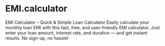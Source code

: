 # EMI.calculator
EMI Calculator – Quick &amp; Simple Loan Calculator Easily calculate your monthly loan EMI with this fast, free, and user-friendly EMI calculator. Just enter your loan amount, interest rate, and duration — and get instant results. No sign-up, no hassle!
